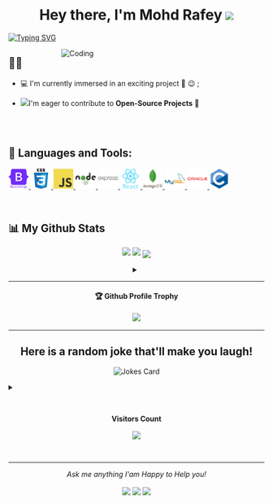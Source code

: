 
<h1 align="center">Hey there, I'm Mohd Rafey <img src="https://media.giphy.com/media/hvRJCLFzcasrR4ia7z/giphy.gif" width="30px"></h1>


[![Typing SVG](https://readme-typing-svg.demolab.com?font=Merriweather&weight=600&size=25&pause=1000&color=FF0000&center=true&vCenter=true&random=false&width=1000&lines=Passionate+Computer+Science+Engineer;Full+Stack+Web+Developer;Programmer)](https://git.io/typing-svg)

<img align="right" alt="Coding" width="400" src="https://github.com/ayushparikh-code/ayushparikh-code/blob/main/coding-freak%20(1).gif">


## 🙋‍♂️
- 💻 I'm currently immersed in an exciting project 🚀 :wink: ;

- <img src="https://github.com/rajput2107/rajput2107/blob/master/Assets/Handshake.gif" width="40px">I'm eager to contribute to **Open-Source Projects** 🌟

<br>
<br>

## 🚀 Languages and Tools:
<p align="centre">
    <a href="https://getbootstrap.com" target="_blank">
        <img src="https://raw.githubusercontent.com/devicons/devicon/master/icons/bootstrap/bootstrap-plain-wordmark.svg" alt="bootstrap" width="40" height="40"/>
    </a>
    <a href="https://www.w3schools.com/css/" target="_blank">
        <img src="https://raw.githubusercontent.com/devicons/devicon/master/icons/css3/css3-original-wordmark.svg" alt="css3" width="40" height="40"/>
    </a>
    <a href="https://developer.mozilla.org/en-US/docs/Web/JavaScript" target="_blank">
        <img src="https://raw.githubusercontent.com/devicons/devicon/master/icons/javascript/javascript-original.svg" alt="javascript" width="40" height="40"/>
    </a>
    <a href="https://nodejs.org" target="_blank">
        <img src="https://raw.githubusercontent.com/devicons/devicon/master/icons/nodejs/nodejs-original-wordmark.svg" alt="nodejs" width="40" height="40"/>
    </a>
    <a href="https://expressjs.com" target="_blank">
        <img src="https://raw.githubusercontent.com/devicons/devicon/master/icons/express/express-original-wordmark.svg" alt="express" width="40" height="40"/>
    </a>
    <a href="https://reactjs.org/" target="_blank">
        <img src="https://raw.githubusercontent.com/devicons/devicon/master/icons/react/react-original-wordmark.svg" alt="react" width="40" height="40"/>
    </a>
    <a href="https://www.mongodb.com/" target="_blank">
        <img src="https://raw.githubusercontent.com/devicons/devicon/master/icons/mongodb/mongodb-original-wordmark.svg" alt="mongodb" width="40" height="40"/>
    </a>
    <a href="https://www.mysql.com/" target="_blank">
        <img src="https://raw.githubusercontent.com/devicons/devicon/master/icons/mysql/mysql-original-wordmark.svg" alt="mysql" width="40" height="40"/>
    </a>
    <a href="https://www.oracle.com/" target="_blank">
        <img src="https://raw.githubusercontent.com/devicons/devicon/master/icons/oracle/oracle-original.svg" alt="oracle" width="40" height="40"/>
    </a>
    <a href="https://www.cprogramming.com/" target="_blank">
        <img src="https://raw.githubusercontent.com/devicons/devicon/master/icons/c/c-original.svg" alt="c" width="40" height="40"/>
    </a>
</p>
<br>

## 📊 My Github Stats
<p align="center">
  <img width="48%" src="https://github-readme-stats.vercel.app/api?username=mohdrafey1&show_icons=true&theme=tokyonight" />
  <img width="48%" src="https://github-readme-streak-stats.herokuapp.com/?user=mohdrafey1&theme=tokyonight" />
  <img src="https://github-readme-stats.vercel.app/api/top-langs/?username=mohdrafey1&theme=tokyonight" align="center" />
</p>

<details> <summary align="center"> </samp></summary><b>Note:</b> Most Used languages is only a metric of the languages my public code consists of and doesn't reflect experience or skill level.</details>

---

<div align="center">
  <h4>🏆 Github Profile Trophy</h4>
  <a href="https://github.com/ryo-ma/github-profile-trophy">
    <img src="https://github-profile-trophy.vercel.app/?username=mohdrafey1&column=7"/>
  </a>
</div>

---

<div align="center">
  
## Here is a random joke that'll make you laugh!
![Jokes Card](https://readme-jokes.vercel.app/api)
<br><details><summary align="left"> </samp></summary><p align ="centre"> Refresh page to load New joke</p></details>
</div>
<div align="center">
<br><p align="centre"><b>Visitors Count</b></p>  
<p align="center"><img align="center" src="https://profile-counter.glitch.me/{mohdrafey1}/count.svg" /></p> 
<br></div>

<hr>
<p align="center">
  <i>Ask me anything I'am Happy to Help you! </i>
  <br><br>
<a target="_blank" href="https://www.linkedin.com/in/mohd-rafey-1a3712250/"><img src="https://img.shields.io/badge/-LinkedIn-0077B5?style=for-the-badge&logo=Linkedin&logoColor=white"></img></a>
<a target="_blank" href="mailto:rafeydata@gmail.com"><img src="https://img.shields.io/badge/-Gmail-D14836?style=for-the-badge&logo=Gmail&logoColor=white"></img></a>
<a target="_blank" href="#"><img src="https://img.shields.io/badge/-Twitter-1DA1F2?style=for-the-badge&logo=Twitter&logoColor=white"></img></a>
<br>
</p>

